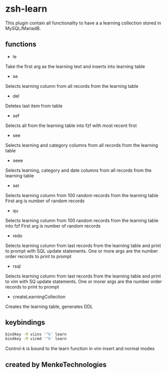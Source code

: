 # zsh-learn


This plugin contain all functionality to have a a learning collection stored in MySQL/MariadB.

## functions

- le

Take the first arg as the learning text and inserts into learning table

- se

Selects learning column from all records from the learning table

- del

Deletes last item from table

- sef

Selects all from the learning table into fzf with most recent first

- see

Selects learning and category columns from all records from the learning table

- seee

Selects learning, category and date columns from all records from the learning table

- ser

Selects learning column from 100 random records from the learning table
First arg is number of random records

- qu

Selects learning column from 100 random records from the learning table into fzf
First arg is number of random records


- redo

Selects learning column from last records from the learning table and print to prompt with SQL update statements.
One or more args are the number order records to print to prompt

- rsql

Selects learning column from last records from the learning table and print to vim with SQ update statements.
One or morer args are the number order records to print to prompt

- createLearningCollection

Creates the learning table, generates DDL


## keybindings
```sh
bindkey -M viins '^k' learn
bindkey -M vicmd '^k' learn
```

Control-k is bound to the learn function in vim insert and normal modes


## created by MenkeTechnologies

